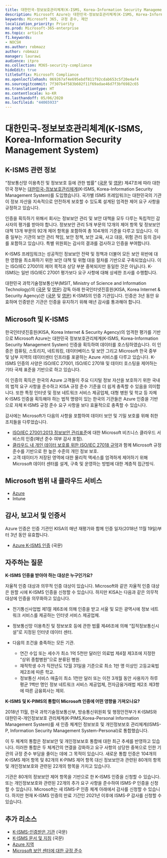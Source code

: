 ```yaml
---
title: 대한민국-정보보호관리체계(K-ISMS, Korea-Information Security Management System)
description: Microsoft Azure는 대한민국-정보보호관리체계(K-ISMS, Korea-Information Security Management System)에 대한 인증을 획득했습니다.
keywords: Microsoft 365, 규정 준수, 제안
localization_priority: Priority
ms.prod: Microsoft-365-enterprise
ms.topic: article
f1.keywords:
- NOCSH
ms.author: robmazz
author: robmazz
manager: laurawi
audience: itpro
ms.collection: M365-security-compliance
hideEdit: true
titleSuffix: Microsoft Compliance
ms.openlocfilehash: 069267af4e695ebdf811f92cdab653c5f20e4af4
ms.sourcegitcommit: 7f307b4f583b602f11f69adae46d7f3bf6982c65
ms.translationtype: HT
ms.contentlocale: ko-KR
ms.lasthandoff: 05/06/2020
ms.locfileid: "44065933"
---
```

# <a name="korea-information-security-management-system-k-isms"></a>대한민국-정보보호관리체계(K-ISMS, Korea-Information Security Management System)

## <a name="about-k-isms"></a>K-ISMS 관련 정보

“정보통신망 이용촉진 및 정보보호 등에 관한 법률” ([국문](https://law.go.kr/lsSc.do?tabMenuId=tab18&query=%EC%A0%95%EB%B3%B4%ED%86%B5%EC%8B%A0%EB%A7%9D%20%EC%9D%B4%EC%9A%A9%EC%B4%89%EC%A7%84%20%EB%B0%8F%20%EC%A0%95%EB%B3%B4%EB%B3%B4%ED%98%B8) 및 [영문](https://law.go.kr/engLsSc.do?tabMenuId=tab45)) 제47조에 따라 대한민국 정부는 [대한민국-정보보호관리체계](https://isms.kisa.or.kr/main/isms/intro/)(K-ISMS, Korea-Information Security Management System)를 도입했습니다. 국가별 ISMS 프레임워크는 대한민국의 기관이 정보 자산을 지속적으로 안전하게 보호할 수 있도록 설계된 엄격한 제어 요구 사항을 규정하고 있습니다.

인증을 획득하기 위해서 회사는 정보보안 관리 및 보안 대책을 모두 다루는 독립적인 감사자의 평가를 받아야 합니다. 정보보안 관리 5개 부문의 12개의 제어 항목 및 정보보안 대책 13개 부문의 92개 제어 항목을 포함하여 총 104개의 기준을 다루고 있습니다. 이 중 일부는 기관의 보안 관리 책임, 보안 정책, 보안 교육, 사고 대응, 위험 관리 등의 검사를 포함하고 있습니다. 특별 위원회는 감사의 결과를 검사하고 인증을 부여합니다.

K-ISMS 프레임워크는 성공적인 정보보안 전략 및 정책과 더불어 모든 보안 위반에 대한 영향을 최소화하기 위한 보안 대책 및 위협 대응 절차를 기반으로 구축되었습니다. 이는 ISO/IEC 27001의 제어 목적과 상당 부분 중복되지만 동일한 것은 아닙니다. K-ISMS는 일반 ISO/IEC 27001 평가보다 요구 사항에 대해 상세한 조사를 수행합니다.

대한민국 과학기술정보통신부(MSIT, Ministry of Science and Information Technology)의 ([국문](https://www.msit.go.kr/web/main/main.do) 및 [영문](https://english.msit.go.kr/english/main/main.do)) 감독 아래 한국인터넷진흥원(KISA, Korea Internet & Security Agency)은 ([국문](https://www.kisa.or.kr/main.jsp) 및 [영문](https://www.kisa.or.kr/eng/main.jsp)) K-ISMS의 인증 기관입니다. 인증은 3년 동안 유효하며 인증받은 기관은 인증을 유지하기 위해 매년 감사를 통과해야 합니다.

## <a name="microsoft-and-k-isms"></a>Microsoft 및 K-ISMS

한국인터넷진흥원(KISA, Korea Internet & Security Agency)의 엄격한 평가를 기반으로 Microsoft Azure는 대한민국 정보보호관리체계(K-ISMS, Korea-Information Security Management System) 인증을 획득하여 데이터를 호스팅하였습니다. 이 인증은 컴퓨팅, 스토리지, 네트워킹, 데이터베이스 및 보안 그리고 Microsoft 한국 중부 및 남부 지역의 데이터센터 인프라를 포괄하는 Azure 서비스를 다루고 있습니다. K-ISMS 인증의 사양은 ISO/IEC 27001, ISO/IEC 27018 및 데이터 호스팅을 제어하는 기타 국제 표준을 기반으로 하고 있습니다.

이 인증의 획득은 한국의 Azure 고객들이 주요 디지털 정보 자산을 보호하기 위한 국내의 법적 요구 사항을 준수하고 KISA 규정 준수 기준을 더 쉽게 충족할 수 있음을 의미합니다. 또한 특정 인터넷 및 정보 네트워크 서비스 제공업체, 대형 병원 및 학교 등 자체 K-ISMS 인증을 획득해야 하는 법적 명령이 있는 한국의 기관들은 Azure 인증을 기반으로 자체 K-ISMS 규정 준수 요구 사항을 보다 효율적으로 충족할 수 있습니다.

감사에는 Microsoft가 다음의 사항을 포함하여 데이터 보안 및 기밀 보호를 위해 취한 조치들을 다루었습니다.

- [ISO/IEC 27001:2013 정보보안 관리표준](offering-iso-27001.md)에 대한 Microsoft 비즈니스 클라우드 서비스의 인증(매년 준수 여부 감사 포함).
- [클라우드 내 개인 데이터 보호를 위한 ISO/IEC 27018 규약](offering-iso-27018.md)과 함께 Microsoft 규정 준수를 기반으로 한 높은 수준의 개인 정보 보호.
- 고객 데이터가 저장된 영역에 대한 물리적 액세스를 엄격하게 제어하기 위해 Microsoft 데이터 센터를 설계, 구축 및 운영하는 방법에 대한 계층적 접근방식.

## <a name="microsoft-in-scope-cloud-services"></a>Microsoft 범위 내 클라우드 서비스

- [Azure](https://gallery.technet.microsoft.com/Overview-of-Azure-c1be3942)
- Intune

## <a name="audits-reports-and-certificates"></a>감사, 보고서 및 인증서

Azure 인증은 인증 기관인 KISA의 매년 재평가와 함께 인증 일자(2018년 11월 19일)부터 3년 동안 유효합니다.

- [Azure K-ISMS 인증](https://isms.kisa.or.kr/main/isms/issue/?certificationMode=list&crtfYear=2018&searchCondition=2&searchKeyword=%EB%A7%88%EC%9D%B4%ED%81%AC%EB%A1%9C%EC%86%8C%ED%94%84%ED%8A%B8) (국문)

## <a name="frequently-asked-questions"></a>자주하는 질문

**K-ISMS 인증을 받아야 하는 대상은 누구인가요?**

자율적 인증 대상과 의무적 인증 대상이 있습니다. Microsoft와 같은 자율적 인증 대상은 원할 시에 K-ISMS 인증을 신청할 수 있습니다. 하지만 KISA는 다음과 같은 의무적 대상에 인증을 의무화하고 있습니다.

- 전기통신사업법 제1절 제6조에 의해 인증을 받고 서울 및 모든 광역시에 정보 네트워크 서비스를 제공하는 인터넷 서비스 제공업체.

- 정보통신망 이용촉진 및 정보보호 등에 관한 법률 제46조에 의해 “집적정보통신시설”로 지정된 인터넷 데이터 센터.

- 다음의 조건을 충족하는 모든 기관.

    - 연간 수입 또는 세수가 최소 1억 5천만 달러인 의료법 제4절 제3조에 지정한 “상위 종합병원”으로 분류된 병원.
    - 재적학생 수가 직전년도 12월 31일을 기준으로 최소 1만 명 이상인 고등교육법 제2조에 따른 학교.
    - 정보통신 서비스 매출이 최소 1천만 달러 또는 이전 3개월 동안 사용자가 하루 평균 1백만 명인 정보 네트워크 서비스 제공업체, 전자금융거래법 제2조 제3항에 따른 금융회사는 제외.

**K-ISMS 및 K-PIMS의 통합이 Microsoft 인증에 어떤 영향을 가져오나요?**

2018년 11월, 한국 과학기술정보통신부, 방송통신위원회 및 행정안전부가 K-ISMS와 대한민국-개인정보보호 관리체계(K-PIMS,Korea-Personal Information Management System)를 새 인증 체계인 정보보호 및 개인정보보호 관리체계(ISMS-P, Information Security Management System-Personal)로 통합했습니다.

이 두 체계의 통합은 정보보안 및 개인정보보호 통합에 대한 최근 추세를 반영하고 있습니다. 이러한 통합은 두 체계간의 연결을 강화하고 요구 사항의 상당한 중복으로 인한 기관의 규정 준수 부담을 줄이는 데에 그 목적이 있습니다. 새로운 통합 인증은 104개의 K-ISMS 제어 항목 및 82개의 K-PIMS 제어 항목 대신 정보보안과 관련된 80개의 항목 및 개인정보보호와 관련된 22개의 항목을 가지고 있습니다.

기관은 80개의 정보보안 제어 항목을 기반으로 한 K-ISMS 인증을 신청할 수 있습니다. 또는 개인정보보호와 관련된 22개의 추가 요구 사항을 준수하여 ISMS-P 인증을 신청할 수 있습니다. Microsoft는 새 ISMS-P 인증 체계 아래에서 감사를 신청할 수 있습니다. 하지만 현재 K-ISMS 인증의 만료 기간인 2021년 이후에 ISMS-P 감사를 신청할 수 있습니다.

## <a name="additional-resources"></a>추가 리소스

- [K-ISMS-인증받은 기관](https://isms.kisa.or.kr/main/isms/issue/?certificationMode=list&crtfYear=2018&searchCondition=2&searchKeyword=%EB%A7%88%EC%9D%B4%ED%81%AC%EB%A1%9C%EC%86%8C%ED%94%84%ED%8A%B8) (국문)
- [K-ISMS 문서 및 지침](https://isms.kisa.or.kr/main/isms/notice/) (국문)
- [Azure 지역](https://azure.microsoft.com/global-infrastructure/regions/)
- [Microsoft 보안 센터에 대한 규정 준수](https://www.microsoft.com/trust-center/compliance/compliance-overview)
